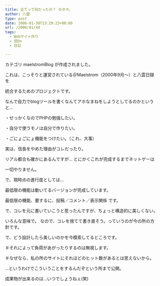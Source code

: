 ```yaml
---
title: 企てって何だったの？ のタネ。
author: 八雲
type: post
date: 2006-01-30T13:29:23+00:00
url: /2006/01/44
tags:
  - Webサイト作り
  - 信On
  - 日記

---
```

カテゴリ maelstromBlog が作成されました。
  
これは、こっそりと運営されている＠Maelstrom（2000年9月～）と八雲日録を
  
統合するためのプロジェクトです。
  
なんで自力でblogツールを書くなんてアホなまねをしようとしてるのかというと…
  
・せっかくなのでPHPの勉強したい。
  
・自分で使うモノは自分で作りたい。
  
・ごにょごにょ機能をつけたい。（これ、大事）

実は、信長をやめた理由がコレだったり。
  
リアル都合も確かにあるんですが… とにかくこれが完成するまでネットゲーは
  
一切やりません。

で、現時点の進行度としては…
  
最低限の機能は動いてるバージョンが完成しています。
  
最低限の機能、要するに、投稿／コメント／表示関係 です。
  
で、コレを元に書いていこうと思ったんですが、ちょっと構造的に美しくない。
  
いろんな意味で。 なので、コレを捨てて書き直そう。っていうのが今の所の方針です。
  
で、どう設計したら美しいのかを今模索してるところです。
  
＃それによって負荷があがったりするのは無視します。
  
＃なぜなら、私の所のサイトにそれほどのヒット数があるとは思えないから。

…というわけでこういうことをするんだぞという所まで公開。
  
成果物が出来るのは…いつでしょうねぇ(笑)
